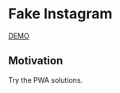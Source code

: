 # Fake Instagram

[DEMO](https://harry-chiu.github.io/fake-instagram/)

## Motivation

Try the PWA solutions.
